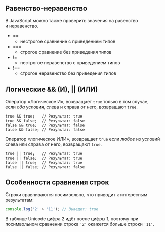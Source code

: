 ## Равенство-неравенство
В JavaScript можно также проверить значения на равенство и неравенство.
- <span style="font-variant-ligatures: none">==</span>
	- нестрогое сравнение с приведением типов
- <span style="font-variant-ligatures: none">===</span>
	- строгое сравнение без приведения типов
- <span style="font-variant-ligatures: none">!=</span>
	- нестрогое неравенство с приведением типов
- <span style="font-variant-ligatures: none">!==</span>
	- строгое неравенство без приведения типов

## Логические && (И), || (ИЛИ)
Оператор «Логическое И», возвращает `true` только в том случае, если _оба_ условия, слева и справа от него, возвращают `true`.

``` title:"Пример с логическим И"
true && true;   // Результат: true
true && false;  // Результат: false
false && true;  // Результат: false
false && false; // Результат: false
```

Оператор «логическое ИЛИ», возвращает `true` если _любое_ из условий слева или справа от него, возвращают `true`.

``` title:"Пример с логическим ИЛИ"
true || true;   // Результат: true
true || false;  // Результат: true
false || true;  // Результат: true
false || false; // Результат: false
```

## Особенности сравнения строк
Строки сравниваются посимвольно, что приводит к интересным результатам:
```js
console.log('2' > '11'); // Выведет: true
```

В таблице Unicode цифра 2 идёт после цифры 1, поэтому при посимвольном сравнении строка `'2'` окажется больше строки `'11'`.